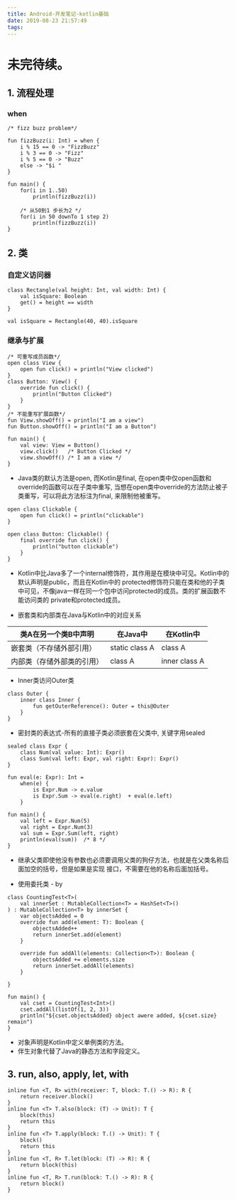 ```yaml
---
title: Android-开发笔记-kotlin基础
date: 2019-08-23 21:57:49
tags:
---
```

# 未完待续。

## 1. 流程处理

### when
```
/* fizz buzz problem*/

fun fizzBuzz(i: Int) = when {
    i % 15 == 0 -> "FizzBuzz"
    i % 3 == 0 -> "Fizz"
    i % 5 == 0 -> "Buzz"
    else -> "$i "
}

fun main() {
    for(i in 1..50)
        println(fizzBuzz(i))

    /* 从50到1 步长为2 */
    for(i in 50 downTo 1 step 2)
        println(fizzBuzz(i))
}
```

## 2. 类

### 自定义访问器
```
class Rectangle(val height: Int, val width: Int) {
    val isSquare: Boolean
    get() = height == width
}

val isSquare = Rectangle(40, 40).isSquare
```

### 继承与扩展
```
/* 可重写成员函数*/
open class View {
    open fun click() = println("View clicked")
}
class Button: View() {
    override fun click() {
        println("Button Clicked")
    }
}
/* 不能重写扩展函数*/
fun View.showOff() = println("I am a view")
fun Button.showOff() = println("I am a Button")

fun main() {
    val view: View = Button()
    view.click()   /* Button Clicked */
    view.showOff() /* I am a view */
}
```

* Java类的默认方法是open, 而Kotlin是final, 在open类中仅open函数和override的函数可以在子类中重写,
当想在open类中override的方法防止被子类重写，可以将此方法标注为final, 来限制他被重写。
```
open class Clickable {
    open fun click() = println("clickable")
}

open class Button: Clickable() {
    final override fun click() {
        println("button clickable")
    }
}
```
* Kotlin中比Java多了一个internal修饰符，其作用是在模块中可见。Kotlin中的默认声明是public，而且在Kotlin中的
protected修饰符只能在类和他的子类中可见，不像java一样在同一个包中访问protected的成员。类的扩展函数不能访问类的
private和protected成员。

* 嵌套类和内部类在Java与Kotlin中的对应关系

| 类A在另一个类B中声明       | 在Java中       | 在Kotlin中    |
|----------------------------|----------------|---------------|
| 嵌套类（不存储外部引用）   | static class A | class A       |
| 内部类（存储外部类的引用） | class A        | inner class A |

* Inner类访问Outer类
```
class Outer {
    inner class Inner {
        fun getOuterReference(): Outer = this@Outer
    }
}
```
* 密封类的表达式-所有的直接子类必须嵌套在父类中, 关键字用sealed
```
sealed class Expr {
    class Num(val value: Int): Expr()
    class Sum(val left: Expr, val right: Expr): Expr()
}

fun eval(e: Expr): Int =
    when(e) {
        is Expr.Num -> e.value
        is Expr.Sum -> eval(e.right)  + eval(e.left)
    }

fun main() {
    val left = Expr.Num(5)
    val right = Expr.Num(3)
    val sum = Expr.Sum(left, right)
    println(eval(sum))  /* 8 */
}
```

* 继承父类即使他没有参数也必须要调用父类的狗仔方法，也就是在父类名称后面加空的括号，但是如果是实现
接口，不需要在他的名称后面加括号。


* 使用委托类 - by
```
class CountingTest<T>(
    val innerSet : MutableCollection<T> = HashSet<T>()
) : MutableCollection<T> by innerSet {
    var objectsAdded = 0
    override fun add(element: T): Boolean {
        objectsAdded++
        return innerSet.add(element)
    }

    override fun addAll(elements: Collection<T>): Boolean {
        objectsAdded += elements.size
        return innerSet.addAll(elements)
    }

}

fun main() {
    val cset = CountingTest<Int>()
    cset.addAll(listOf(1, 2, 3))
    println("${cset.objectsAdded} object awere added, ${cset.size}   remain")
}
```


* 对象声明是Kotlin中定义单例类的方法。
* 伴生对象代替了Java的静态方法和字段定义。


## 3. run, also, apply, let, with

```
inline fun <T, R> with(receiver: T, block: T.() -> R): R {
    return receiver.block()
}
inline fun <T> T.also(block: (T) -> Unit): T {
    block(this)
    return this
}
inline fun <T> T.apply(block: T.() -> Unit): T {
    block()
    return this
}
inline fun <T, R> T.let(block: (T) -> R): R {
    return block(this)
}
inline fun <T, R> T.run(block: T.() -> R): R {
    return block()
}
```
